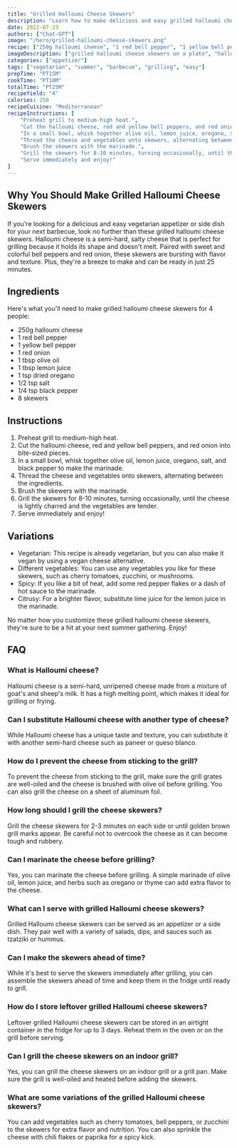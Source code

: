 ```yaml
---
title: "Grilled Halloumi Cheese Skewers"
description: "Learn how to make delicious and easy grilled halloumi cheese skewers with this simple recipe. Perfect for a summer barbecue or as a vegetarian appetizer!"
date: 2022-07-23
authors: ["Chat-GPT"]
image: "/hero/grilled-halloumi-cheese-skewers.png"
recipe: ["250g halloumi cheese", "1 red bell pepper", "1 yellow bell pepper", "1 red onion", "1 tbsp olive oil", "1 tbsp lemon juice", "1 tsp dried oregano", "1/2 tsp salt", "1/4 tsp black pepper", "8 skewers"]
imageDescription: ["grilled halloumi cheese skewers on a plate", "halloumi cheese", "grilled bell peppers", "red onion slices"]
categories: ["appetizer"]
tags: ["vegetarian", "summer", "barbecue", "grilling", "easy"]
prepTime: "PT15M"
cookTime: "PT10M"
totalTime: "PT25M"
recipeYield: "4"
calories: 250
recipeCuisine: "Mediterranean"
recipeInstructions: [
    "Preheat grill to medium-high heat.",
    "Cut the halloumi cheese, red and yellow bell peppers, and red onion into bite-sized pieces.",
    "In a small bowl, whisk together olive oil, lemon juice, oregano, salt, and black pepper to make the marinade.",
    "Thread the cheese and vegetables onto skewers, alternating between the ingredients.",
    "Brush the skewers with the marinade.",
    "Grill the skewers for 8-10 minutes, turning occasionally, until the cheese is lightly charred and the vegetables are tender.",
    "Serve immediately and enjoy!"
]
---
```


## Why You Should Make Grilled Halloumi Cheese Skewers

If you're looking for a delicious and easy vegetarian appetizer or side dish for your next barbecue, look no further than these grilled halloumi cheese skewers. Halloumi cheese is a semi-hard, salty cheese that is perfect for grilling because it holds its shape and doesn't melt. Paired with sweet and colorful bell peppers and red onion, these skewers are bursting with flavor and texture. Plus, they're a breeze to make and can be ready in just 25 minutes.

## Ingredients

Here's what you'll need to make grilled halloumi cheese skewers for 4 people:

- 250g halloumi cheese
- 1 red bell pepper
- 1 yellow bell pepper
- 1 red onion
- 1 tbsp olive oil
- 1 tbsp lemon juice
- 1 tsp dried oregano
- 1/2 tsp salt
- 1/4 tsp black pepper
- 8 skewers

## Instructions

1. Preheat grill to medium-high heat.
2. Cut the halloumi cheese, red and yellow bell peppers, and red onion into bite-sized pieces.
3. In a small bowl, whisk together olive oil, lemon juice, oregano, salt, and black pepper to make the marinade.
4. Thread the cheese and vegetables onto skewers, alternating between the ingredients.
5. Brush the skewers with the marinade.
6. Grill the skewers for 8-10 minutes, turning occasionally, until the cheese is lightly charred and the vegetables are tender.
7. Serve immediately and enjoy!

## Variations

- Vegetarian: This recipe is already vegetarian, but you can also make it vegan by using a vegan cheese alternative.
- Different vegetables: You can use any vegetables you like for these skewers, such as cherry tomatoes, zucchini, or mushrooms.
- Spicy: If you like a bit of heat, add some red pepper flakes or a dash of hot sauce to the marinade.
- Citrusy: For a brighter flavor, substitute lime juice for the lemon juice in the marinade.

No matter how you customize these grilled halloumi cheese skewers, they're sure to be a hit at your next summer gathering. Enjoy!

## FAQ

### What is Halloumi cheese?

Halloumi cheese is a semi-hard, unripened cheese made from a mixture of goat's and sheep's milk. It has a high melting point, which makes it ideal for grilling or frying.

### Can I substitute Halloumi cheese with another type of cheese?

While Halloumi cheese has a unique taste and texture, you can substitute it with another semi-hard cheese such as paneer or queso blanco.

### How do I prevent the cheese from sticking to the grill?

To prevent the cheese from sticking to the grill, make sure the grill grates are well-oiled and the cheese is brushed with olive oil before grilling. You can also grill the cheese on a sheet of aluminum foil.

### How long should I grill the cheese skewers?

Grill the cheese skewers for 2-3 minutes on each side or until golden brown grill marks appear. Be careful not to overcook the cheese as it can become tough and rubbery.

### Can I marinate the cheese before grilling?

Yes, you can marinate the cheese before grilling. A simple marinade of olive oil, lemon juice, and herbs such as oregano or thyme can add extra flavor to the cheese.

### What can I serve with grilled Halloumi cheese skewers?

Grilled Halloumi cheese skewers can be served as an appetizer or a side dish. They pair well with a variety of salads, dips, and sauces such as tzatziki or hummus.

### Can I make the skewers ahead of time?

While it's best to serve the skewers immediately after grilling, you can assemble the skewers ahead of time and keep them in the fridge until ready to grill.

### How do I store leftover grilled Halloumi cheese skewers?

Leftover grilled Halloumi cheese skewers can be stored in an airtight container in the fridge for up to 3 days. Reheat them in the oven or on the grill before serving.

### Can I grill the cheese skewers on an indoor grill?

Yes, you can grill the cheese skewers on an indoor grill or a grill pan. Make sure the grill is well-oiled and heated before adding the skewers.

### What are some variations of the grilled Halloumi cheese skewers?

You can add vegetables such as cherry tomatoes, bell peppers, or zucchini to the skewers for extra flavor and nutrition. You can also sprinkle the cheese with chili flakes or paprika for a spicy kick.
